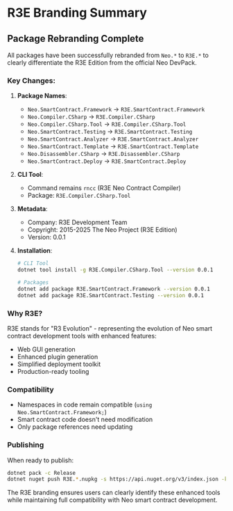 # R3E Branding Summary

## Package Rebranding Complete

All packages have been successfully rebranded from `Neo.*` to `R3E.*` to clearly differentiate the R3E Edition from the official Neo DevPack.

### Key Changes:

1. **Package Names**:
   - `Neo.SmartContract.Framework` → `R3E.SmartContract.Framework`
   - `Neo.Compiler.CSharp` → `R3E.Compiler.CSharp`
   - `Neo.Compiler.CSharp.Tool` → `R3E.Compiler.CSharp.Tool`
   - `Neo.SmartContract.Testing` → `R3E.SmartContract.Testing`
   - `Neo.SmartContract.Analyzer` → `R3E.SmartContract.Analyzer`
   - `Neo.SmartContract.Template` → `R3E.SmartContract.Template`
   - `Neo.Disassembler.CSharp` → `R3E.Disassembler.CSharp`
   - `Neo.SmartContract.Deploy` → `R3E.SmartContract.Deploy`

2. **CLI Tool**: 
   - Command remains `rncc` (R3E Neo Contract Compiler)
   - Package: `R3E.Compiler.CSharp.Tool`

3. **Metadata**:
   - Company: R3E Development Team
   - Copyright: 2015-2025 The Neo Project (R3E Edition)
   - Version: 0.0.1

4. **Installation**:
   ```bash
   # CLI Tool
   dotnet tool install -g R3E.Compiler.CSharp.Tool --version 0.0.1
   
   # Packages
   dotnet add package R3E.SmartContract.Framework --version 0.0.1
   dotnet add package R3E.SmartContract.Testing --version 0.0.1
   ```

### Why R3E?

R3E stands for "R3 Evolution" - representing the evolution of Neo smart contract development tools with enhanced features:
- Web GUI generation
- Enhanced plugin generation
- Simplified deployment toolkit
- Production-ready tooling

### Compatibility

- Namespaces in code remain compatible (`using Neo.SmartContract.Framework;`)
- Smart contract code doesn't need modification
- Only package references need updating

### Publishing

When ready to publish:
```bash
dotnet pack -c Release
dotnet nuget push R3E.*.nupkg -s https://api.nuget.org/v3/index.json -k YOUR_API_KEY
```

The R3E branding ensures users can clearly identify these enhanced tools while maintaining full compatibility with Neo smart contract development.